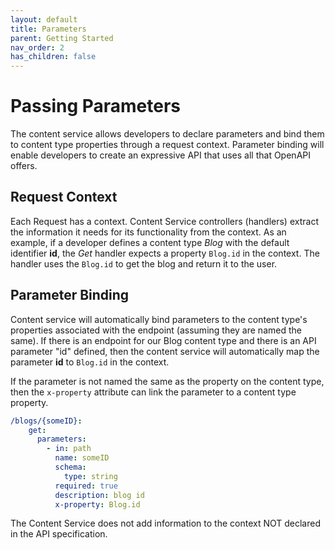 ```yaml
---
layout: default
title: Parameters
parent: Getting Started
nav_order: 2
has_children: false
---
```

# Passing Parameters
The content service allows developers to declare parameters and bind them to content type properties through a request
context. Parameter binding will enable developers to create an expressive API that uses all that OpenAPI offers.

## Request Context

Each Request has a context. Content Service controllers (handlers) extract the information it needs for its functionality
from the context. As an example, if a developer defines a content type _Blog_ with the default identifier **id**, the _Get_
handler expects a property `Blog.id` in the context. The handler uses the `Blog.id` to get the blog and return it to the user.

## Parameter Binding

Content service will automatically bind parameters to the content type's properties associated with the endpoint
(assuming they are named the same). If there is an endpoint for our Blog content type and there is an API parameter "id"
defined, then the content service will automatically map the parameter **id** to `Blog.id` in the context.

If the parameter is not named the same as the property on the content type, then the `x-property` attribute can link the
parameter to a content type property.

```yaml
/blogs/{someID}:
    get:
      parameters:
        - in: path
          name: someID
          schema:
            type: string
          required: true
          description: blog id
          x-property: Blog.id
```

The Content Service does not add information to the context NOT declared in the API specification.